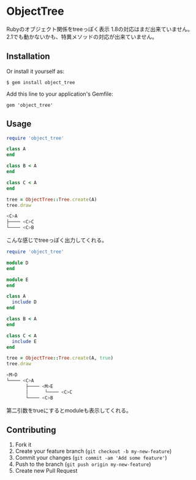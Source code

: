 # ObjectTree

Rubyのオブジェクト関係をtreeっぽく表示
1.8の対応はまだ出来ていません。2.1でも動かないかも、特異メソッドの対応が出来ていません。

## Installation

Or install it yourself as:

    $ gem install object_tree
    
Add this line to your application's Gemfile:

    gem 'object_tree'

## Usage

``` ruby
require 'object_tree'

class A
end

class B < A
end

class C < A
end

tree = ObjectTree::Tree.create(A)
tree.draw
```

```zsh
<C>A
├──── <C>C
└──── <C>B
```

こんな感じでtreeっぽく出力してくれる。


```ruby
require 'object_tree'

module D
end

module E
end

class A
  include D
end

class B < A
end

class C < A
  include E
end

tree = ObjectTree::Tree.create(A, true)
tree.draw
```

```zsh
<M>D
└──── <C>A
       ├──── <M>E
       │      └──── <C>C
       └──── <C>B
```

第二引数をtrueにするとmoduleも表示してくれる。


## Contributing

1. Fork it
2. Create your feature branch (`git checkout -b my-new-feature`)
3. Commit your changes (`git commit -am 'Add some feature'`)
4. Push to the branch (`git push origin my-new-feature`)
5. Create new Pull Request
